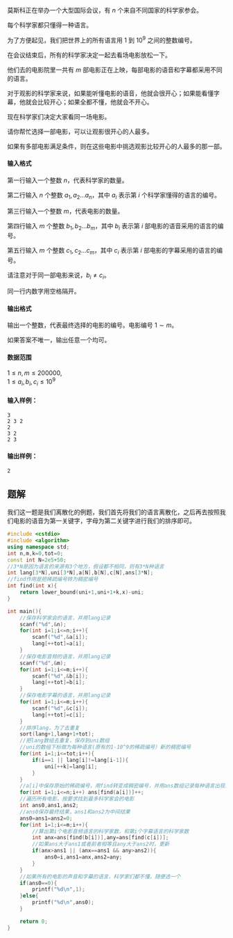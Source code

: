 莫斯科正在举办一个大型国际会议，有 $n$ 个来自不同国家的科学家参会。

每个科学家都只懂得一种语言。

为了方便起见，我们把世界上的所有语言用 $1$ 到 $10^9$ 之间的整数编号。

在会议结束后，所有的科学家决定一起去看场电影放松一下。

他们去的电影院里一共有 $m$ 部电影正在上映，每部电影的语音和字幕都采用不同的语言。

对于观影的科学家来说，如果能听懂电影的语音，他就会很开心；如果能看懂字幕，他就会比较开心；如果全都不懂，他就会不开心。

现在科学家们决定大家看同一场电影。

请你帮忙选择一部电影，可以让观影很开心的人最多。

如果有多部电影满足条件，则在这些电影中挑选观影比较开心的人最多的那一部。

#### 输入格式

第一行输入一个整数 $n$，代表科学家的数量。

第二行输入 $n$ 个整数 $a_1,a_2…a_n$，其中 $a_i$ 表示第 $i$ 个科学家懂得的语言的编号。

第三行输入一个整数 $m$，代表电影的数量。

第四行输入 $m$ 个整数 $b_1,b_2…b_m$，其中 $b_i$ 表示第 $i$ 部电影的语音采用的语言的编号。

第五行输入 $m$ 个整数 $c_1,c_2…c_m$，其中 $c_i$ 表示第 $i$ 部电影的字幕采用的语言的编号。

请注意对于同一部电影来说，$b_i \neq c_i$。

同一行内数字用空格隔开。

#### 输出格式

输出一个整数，代表最终选择的电影的编号。电影编号 $1 \sim m$。

如果答案不唯一，输出任意一个均可。

#### 数据范围

$1 \le n,m \le 200000$,  
$1 \le a_i,b_i,c_i \le 10^9$

#### 输入样例：

```
3
2 3 2
2
3 2
2 3
```

#### 输出样例：

```
2
```


## 题解
我们这一题是我们离散化的例题，我们首先将我们的语言离散化，之后再去按照我们电影的语音为第一关键字，字母为第二关键字进行我们的排序即可。

```cpp
#include <cstdio>
#include <algorithm>
using namespace std;
int n,m,k=0,tot=0;
const int N=2e5+50;
//3*N是因为语言的来源有3个地方，假设都不相同，则有3*N种语言
int lang[3*N],uni[3*N],a[N],b[N],c[N],ans[3*N];
//find作用是把稀疏编号转为稠密编号
int find(int x){
    return lower_bound(uni+1,uni+1+k,x)-uni;
}

int main(){
    //保存科学家会的语言，并用lang记录
    scanf("%d",&n);
    for(int i=1;i<=n;i++){
        scanf("%d",&a[i]);
        lang[++tot]=a[i];
    }
    //保存电影音频的语言，并用lang记录
    scanf("%d",&m);
    for(int i=1;i<=m;i++){
        scanf("%d",&b[i]);
        lang[++tot]=b[i];
    }
    //保存电影字幕的语言，并用lang记录
    for(int i=1;i<=m;i++){
        scanf("%d",&c[i]);
        lang[++tot]=c[i];
    }
    //排序lang，为了去重复
    sort(lang+1,lang+1+tot);
    //把lang数组去重复，保存到uni数组
    //uni的数组下标做为每种语言(原有的1-10^9的稀疏编号）新的稠密编号
    for(int i=1;i<=tot;i++){
        if(i==1 || lang[i]!=lang[i-1]){
            uni[++k]=lang[i];
        }
    }
    //a[i]中保存原始的稀疏编号，用find转变成稠密编号，并用ans数组记录每种语言出现的次数。
    for(int i=1;i<=n;i++) ans[find(a[i])]++;
    //遍历所有电影，按要求找到最多科学家会的电影
    int ans0,ans1,ans2;
    //ans0保存最终结果，ans1和ans2为中间结果
    ans0=ans1=ans2=0;
    for(int i=1;i<=m;i++){
        //算出第i个电影音频语言的科学家数，和第i个字幕语言的科学家数
        int anx=ans[find(b[i])],any=ans[find(c[i])];
        //如果ans大于ans1或者前者相等且any大于ans2时，更新
        if(anx>ans1 || (anx==ans1 && any>ans2)){
            ans0=i,ans1=anx,ans2=any;
        }
    }
    //如果所有的电影的声音和字幕的语言，科学家们都不懂，随便选一个
    if(ans0==0){
        printf("%d\n",1);
    }else{
        printf("%d\n",ans0);
    }

    return 0;
}
```